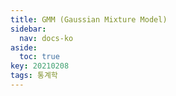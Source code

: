 ```yaml
---
title: GMM (Gaussian Mixture Model)
sidebar:
  nav: docs-ko
aside:
  toc: true
key: 20210208
tags: 통계학
---
```

